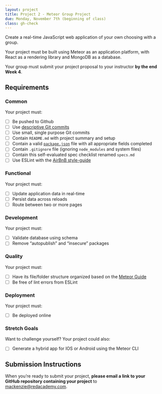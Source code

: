 ```yaml
---
layout: project
title: Project 2 - Meteor Group Project
due: Monday, November 7th (beginning of class)
class: gh-check
---
```


Create a real-time JavaScript web application of your own choosing with a group.

Your project must be built using Meteor as an application platform, with React as a rendering library and MongoDB as a database.

Your group must submit your project proposal to your instructor **by the end Week 4**.

## Requirements

### Common

Your project must:

- [ ] Be pushed to Github 
- [ ] Use [descriptive Git commits](http://chris.beams.io/posts/git-commit/)
- [ ] Use small, single purpose Git commits
- [ ] Contain `README.md` with project summary and setup
- [ ] Contain a valid [`package.json`](http://browsenpm.org/package.json) file with all appropriate fields completed
- [ ] Contain `.gitignore` file (ignoring `node_modules` and system files)
- [ ] Contain this self-evaluated spec checklist renamed `specs.md`
- [ ] Use ESLint with the [AirBnB style-guide](https://github.com/airbnb/javascript)

### Functional

Your project must:

- [ ] Update application data in real-time
- [ ] Persist data across reloads
- [ ] Route between two or more pages

### Development

Your project must:

- [ ] Validate database using schema
- [ ] Remove “autopublish” and “insecure” packages

### Quality

Your project must:

- [ ] Have its file/folder structure organized based on the [Meteor Guide](https://guide.meteor.com/structure.html)
- [ ] Be free of lint errors from ESLint

### Deployment

Your project must:

- [ ] Be deployed online

### Stretch Goals

Want to challenge yourself? Your project could also:

- [ ] Generate a hybrid app for IOS or Android using the Meteor CLI

## Submission Instructions

When you’re ready to submit your project, **please email a link to your GitHub repository containing your project** to mackenzie@redacademy.com.
